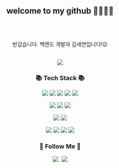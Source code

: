 
<h2 align="center"> welcome to my github 👋👀✨🌹 </h2><br><br>

<p align="center">
  반갑습니다. 백엔드 개발자 김세연입니다!😉
</p><br>

<div align="center">
        <img src="https://github-readme-stats.vercel.app/api?username=kimsegong&show_icons=true">
</div>

<h3 align="center">📚 Tech Stack 📚</h3>
<p align="center">
  <img src="https://img.shields.io/badge/javascript-F7DF1E?style=flat-square&logo=javascript&logoColor=white"/>
  <img src="https://img.shields.io/badge/css3-1572B6?style=flat-square&logo=css3&logoColor=white"/>
  <img src="https://img.shields.io/badge/html5-E34F26?style=flat-square&logo=html5&logoColor=white"> 
  <img src="https://img.shields.io/badge/bootstrap-7952B3?style=flat-square&logo=bootstrap&logoColor=white">
  <img src="https://img.shields.io/badge/thymeleaf-005F0F?style=flat-square&logo=thymeleaf&logoColor=white">
</p>
<p align="center">
  <img src="https://img.shields.io/badge/Java-007396?style=flat-square&logo=Java&logoColor=white"/>
  <img src="https://img.shields.io/badge/spring-6DB33F?style=flat-square&logo=spring&logoColor=white"/>
  <img src="https://img.shields.io/badge/Spring Boot-6DB33F?style=flat-square&logo=spring boot&logoColor=white"> 	
</p>
<p align="center">
  <img src="https://img.shields.io/badge/mysql-4479A1?style=flat-square&logo=mysql&logoColor=white"/>
  <img src="https://img.shields.io/badge/oracle-F80000?style=flat-square&logo=oracle&logoColor=white"> 	
</p>
<p align="center">
  <img src="https://img.shields.io/badge/git-F05032?style=flat-square&logo=git&logoColor=white"/>
  <img src="https://img.shields.io/badge/github-181717?style=flat-square&logo=github&logoColor=white"/>
  <img src="https://img.shields.io/badge/linux-FCC624?style=flat-square&logo=linux&logoColor=black"> 
  <img src="https://img.shields.io/badge/docker-2496ED?style=flat-square&logo=docker&logoColor=black"> 
</p>
<h3 align="center">🌈 Follow Me 🌈</h3>
<p align="center">
  <a href="https://kimsegong.tistory.com/"><img src="https://img.shields.io/badge/Tech%20Blog-11B48A?style=flat-square&logo=Vimeo&logoColor=white&link=https://kimsegong.tistory.com/"/></a>&nbsp
  <a href="mailto:kimsegong@naver.com"><img src="https://img.shields.io/badge/naver-03C75A?style=flat-square&logo=naver&logoColor=white&link=kimsegong@naver.com"/></a>
</p>

	

<!--
**kimsegong/kimsegong** is a ✨ _special_ ✨ repository because its `README.md` (this file) appears on your GitHub profile.

Here are some ideas to get you started:

- 🔭 I’m currently working on ...
- 🌱 I’m currently learning ...
- 👯 I’m looking to collaborate on ...
- 🤔 I’m looking for help with ...
- 💬 Ask me about ...
- 📫 How to reach me: ...
- 😄 Pronouns: ...
- ⚡ Fun fact: ...
-->

